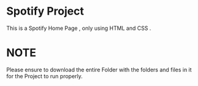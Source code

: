 # Spotify Project

This is a Spotify Home Page , only using HTML and CSS .

# NOTE 

Please ensure to download the entire Folder <SpotifyProject> with the folders and files in it for the Project to run properly.


